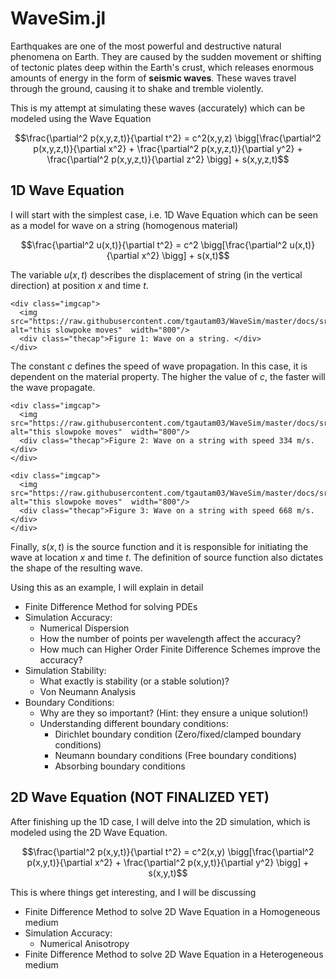 # WaveSim.jl
Earthquakes are one of the most powerful and destructive natural phenomena on Earth. They are caused by the sudden movement or shifting of tectonic plates deep within the Earth's crust, which releases enormous amounts of energy in the form of **seismic waves**. These waves travel through the ground, causing it to shake and tremble violently.

This is my attempt at simulating these waves (accurately) which can be modeled using the Wave Equation

$$\frac{\partial^2 p(x,y,z,t)}{\partial t^2} = c^2(x,y,z) \bigg[\frac{\partial^2 p(x,y,z,t)}{\partial x^2} + \frac{\partial^2 p(x,y,z,t)}{\partial y^2} + \frac{\partial^2 p(x,y,z,t)}{\partial z^2} \bigg] + s(x,y,z,t)$$

## 1D Wave Equation
I will start with the simplest case, i.e. 1D Wave Equation which can be seen as a model for wave on a string (homogenous material)

$$\frac{\partial^2 u(x,t)}{\partial t^2} = c^2 \bigg[\frac{\partial^2 u(x,t)}{\partial x^2} \bigg] + s(x,t)$$

The variable $u(x,t)$ describes the displacement of string (in the vertical direction) at position $x$ and time $t$. 

```@raw html
<div class="imgcap">
  <img src="https://raw.githubusercontent.com/tgautam03/WaveSim/master/docs/src/img/index/1d_wave.png" alt="this slowpoke moves"  width="800"/>
  <div class="thecap">Figure 1: Wave on a string. </div>
</div>
```

The constant $c$ defines the speed of wave propagation. In this case, it is dependent on the material property. The higher the value of $c$, the faster will the wave propagate.

```@raw html
<div class="imgcap">
  <img src="https://raw.githubusercontent.com/tgautam03/WaveSim/master/docs/src/img/index/1D_c1.gif" alt="this slowpoke moves"  width="800"/>
  <div class="thecap">Figure 2: Wave on a string with speed 334 m/s. </div>
</div>
```

```@raw html
<div class="imgcap">
  <img src="https://raw.githubusercontent.com/tgautam03/WaveSim/master/docs/src/img/index/1D_c2.gif" alt="this slowpoke moves"  width="800"/>
  <div class="thecap">Figure 3: Wave on a string with speed 668 m/s. </div>
</div>
```

Finally, $s(x,t)$ is the source function and it is responsible for initiating the wave at location $x$ and time $t$. The definition of source function also dictates the shape of the resulting wave. 

Using this as an example, I will explain in detail
- Finite Difference Method for solving PDEs
- Simulation Accuracy: 
    - Numerical Dispersion
    - How the number of points per wavelength affect the accuracy?
    - How much can Higher Order Finite Difference Schemes improve the accuracy?
- Simulation Stability:
    - What exactly is stability (or a stable solution)?
    - Von Neumann Analysis
- Boundary Conditions:
    - Why are they so important? (Hint: they ensure a unique solution!)
    - Understanding different boundary conditions:
        - Dirichlet boundary condition (Zero/fixed/clamped boundary conditions)
        - Neumann boundary conditions (Free boundary conditions)
        - Absorbing boundary conditions

## 2D Wave Equation (NOT FINALIZED YET)
After finishing up the 1D case, I will delve into the 2D simulation, which is modeled using the 2D Wave Equation.

$$\frac{\partial^2 p(x,y,t)}{\partial t^2} = c^2(x,y) \bigg[\frac{\partial^2 p(x,y,t)}{\partial x^2} + \frac{\partial^2 p(x,y,t)}{\partial y^2} \bigg] + s(x,y,t)$$

This is where things get interesting, and I will be discussing
- Finite Difference Method to solve 2D Wave Equation in a Homogeneous medium 
- Simulation Accuracy:
    - Numerical Anisotropy
- Finite Difference Method to solve 2D Wave Equation in a Heterogeneous medium 